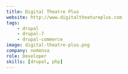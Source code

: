 ```yaml
---
title: Digital Theatre Plus
website: http://www.digitaltheatureplus.com
tags:
    - drupal
    - drupal-7
    - drupal-commerce
image: digital-theatre-plus.png
company: nomensa
role: Developer
skills: [drupal, php]
---
```

